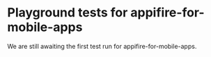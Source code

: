 # Playground tests for appifire-for-mobile-apps
We are still awaiting the first test run for appifire-for-mobile-apps.
